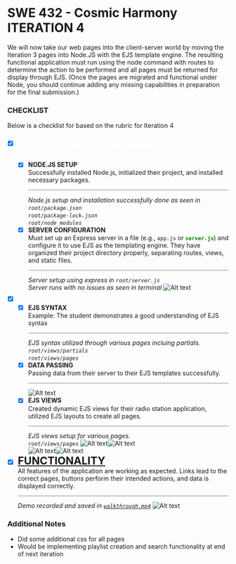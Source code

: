 # SWE 432 - Cosmic Harmony <br>ITERATION 4
We will now take our web pages into the client-server world by moving the Iteration 3 pages into Node.JS with the EJS template engine. The resulting functional application must run using the node command with routes to determine the action to be performed and all pages must be returned for display through EJS. (Once the pages are migrated and functional under Node, you should continue adding any missing capabilities in preparation for the final submission.)

### CHECKLIST<br>
Below is a checklist for based on the rubric for Iteration 4
- [x] <font color="white" size= "5" style="font-weight: bold; text-transform: uppercase; text-decoration: underline;">Server-Side Setup and Configuration</font>
    - [x] <font style="font-weight: bold; text-transform: uppercase;">Node.js setup</font><br> 
            Successfully installed Node.js, initialized their project, and installed necessary packages.
            <hr style="height:0.25px;border-width:0;color:gray;background-color:gray">
            <font style = "font-style: italic;">Node.js setup and installation successfully done as seen in<br>`root/package.json`<br>`root/package-lock.json`<br>`root/node_modules`</font>
    - [x] <font style="font-weight: bold; text-transform: uppercase;">Server Configuration</font><br>
            Must set up an Express server in a file (e.g., `app.js` or <font color = green style="font-weight: bold;">`server.js`</font>) and configure it to use EJS as the templating engine.
            They have organized their project directory properly, separating routes, views, and static files.
            <hr style="height:0.25px;border-width:0;color:gray;background-color:gray">
            <font style = "font-style: italic;">Server setup using express in `root/server.js`<br>Server runs with no issues as seen in terminal</font>
            ![Alt text](ServerRunning.png)
- [x] <font color="white" size= "5" style="font-weight: bold; text-transform: uppercase; text-decoration: underline;">EJS Implementation</font>
    - [x] <font style="font-weight: bold; text-transform: uppercase;">EJS Syntax</font><br>
            Example: The student demonstrates a good understanding of EJS syntax
            <hr style="height:0.25px;border-width:0;color:gray;background-color:gray">
            <font style = "font-style: italic;">EJS syntax utilized through various pages incluing partials.<br>`root/views/partials`<br>`root/views/pages`</font>
    - [x] <font style="font-weight: bold; text-transform: uppercase;">Data Passing</font><br>
            Passing data from their server to their EJS templates successfully. 
            <hr style="height:0.25px;border-width:0;color:gray;background-color:gray">
            ![Alt text](DataPass.png)
    - [x] <font style="font-weight: bold; text-transform: uppercase;">EJS Views</font><br>
            Created dynamic EJS views for their radio station application, utilized EJS layouts to create all pages.
            <hr style="height:0.25px;border-width:0;color:gray;background-color:gray">
            <font style = "font-style: italic;">EJS views setup for various pages.<br>`root/views/pages`</font>
            ![Alt text](DJpoolEJS.png)![Alt text](DJPoolScreen.png)<br>
            ![Alt text](LibraryEJS.png)![Alt text](LibraryScreen.png)
- [x] <font size = "5" style="font-weight: bold; text-transform: uppercase; text-decoration: underline;">Functionality</font><br>
            All features of the application are working as expected. Links lead to the correct pages, buttons 
            perform their intended actions, and data is displayed correctly. 
            <hr style="height:0.25px;border-width:0;color:gray;background-color:gray">
            <font style = "font-style: italic;">Demo recorded and saved in <a href="walkthrough.mp4">`walkthrough.mp4`</a></font>
            ![Alt text](HomeScreenShot.png)

### Additional Notes
- Did some additional css for all pages
- Would be implementing playlist creation and search functionality at end of next iteration

